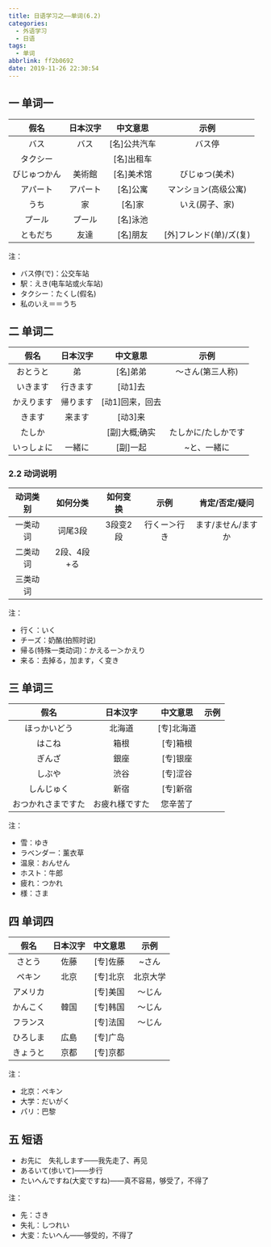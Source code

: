 ```yaml
---
title: 日语学习之——单词(6.2)
categories:
  - 外语学习
  - 日语
tags:
  - 单词
abbrlink: ff2b0692
date: 2019-11-26 22:30:54
---
```

## 一  单词一 

|     假名     | 日本汉字 |   中文意思   |          示例           |
| :----------: | :------: | :----------: | :---------------------: |
|     バス     |   バス   | [名]公共汽车 |         バス停          |
|   タクシー   |          |  [名]出租车  |                         |
| びじゅつかん |  美術館  |  [名]美术馆  |     びじゅつ(美术)      |
|   アパート   | アパート |   [名]公寓   |  マンション(高级公寓)   |
|     うち     |    家    |    [名]家    |     いえ(房子、家)      |
|    プール    |  プール  |   [名]泳池   |                         |
|   ともだち   |   友達   |   [名]朋友   | [外]フレンド(单)/ズ(复) |

<!--more-->
注：  

* バス停(で)：公交车站
* 駅：えき(电车站或火车站)
* タクシー：たくし(假名)
* 私のいえ＝＝うち

## 二 单词二

|    假名    | 日本汉字 |    中文意思     |        示例         |
| :--------: | :------: | :-------------: | :-----------------: |
|  おとうと  |    弟    |    [名]弟弟     |  ～さん(第三人称)   |
|  いきます  | 行きます |     [动1]去     |                     |
| かえります | 帰ります | [动1]回来，回去 |                     |
|   きます   |  来ます  |     [动3]来     |                     |
|   たしか   |          |  [副]大概;确实  | たしかに/たしかです |
| いっしょに |  一緒に  |    [副]一起     |     ~と、一緒に     |

### 2.2 动词说明

| 动词类别 |  如何分类   | 如何变换 |     示例     |   肯定/否定/疑问   |
| :------: | :---------: | :------: | :----------: | :----------------: |
| 一类动词 |   词尾3段   | 3段变2段 | 行くー＞行き | ます/ません/ますか |
| 二类动词 | 2段、4段+る |          |              |                    |
| 三类动词 |             |          |              |                    |

注：  

- 行く：いく
- チーズ：奶酪(拍照时说)
- 帰る(特殊一类动词)：かえるー＞かえり
- 来る：去掉る，加ます，く变き

## 三 单词三

|        假名        |    日本汉字    |  中文意思  | 示例 |
| :----------------: | :------------: | :--------: | :--: |
|    ほっかいどう    |     北海道     | [专]北海道 |      |
|       はこね       |      箱根      |  [专]箱根  |      |
|       ぎんざ       |      銀座      |  [专]银座  |      |
|       しぶや       |      渋谷      |  [专]涩谷  |      |
|     しんじゅく     |      新宿      |  [专]新宿  |      |
| おつかれさまですた | お疲れ様ですた |  您辛苦了  |      |

注：  
* 雪：ゆき
* ラベンダー：薰衣草
* 温泉：おんせん
* ホスト：牛郎
* 疲れ：つかれ
* 様：さま

## 四 单词四

|   假名   | 日本汉字 | 中文意思 |   示例   |
| :------: | :------: | :------: | :------: |
|  さとう  |   佐藤   | [专]佐藤 |  ~さん   |
|  ペキン  |   北京   | [专]北京 | 北京大学 |
| アメリカ |          | [专]美国 |  ～じん  |
| かんこく |   韓国   | [专]韩国 |  ～じん  |
| フランス |          | [专]法国 |  ～じん  |
| ひろしま |   広島   | [专]广岛 |          |
| きょうと |   京都   | [专]京都 |          |

注：

* 北京：ペキン
* 大学：だいがく
* パリ：巴黎

## 五 短语

* お先に　失礼します——我先走了、再见
* あるいて(歩いて)——步行
* たいへんですね(大変ですね)——真不容易，够受了，不得了


注：  

* 先：さき
* 失礼：しつれい
* 大変：たいへん——够受的，不得了